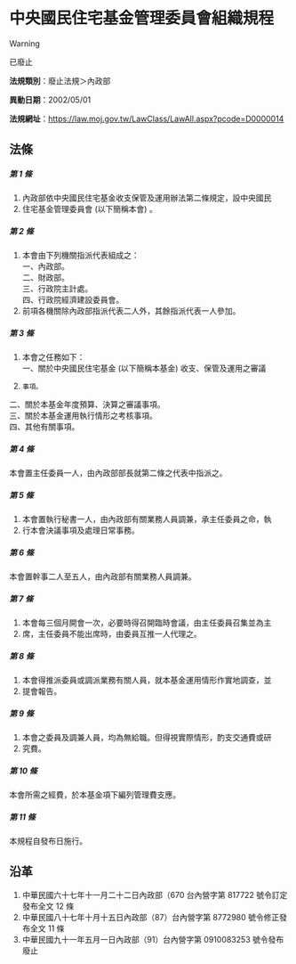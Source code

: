 # 中央國民住宅基金管理委員會組織規程


> [!WARNING]
> 已廢止


**法規類別**：廢止法規＞內政部

**異動日期**：2002/05/01  

**法規網址**：https://law.moj.gov.tw/LawClass/LawAll.aspx?pcode=D0000014



## 法條
##### 第 1 條
1. 內政部依中央國民住宅基金收支保管及運用辦法第二條規定，設中央國民
1. 住宅基金管理委員會 (以下簡稱本會) 。

##### 第 2 條
1. 本會由下列機關指派代表組成之：  
一、內政部。  
二、財政部。  
三、行政院主計處。  
四、行政院經濟建設委員會。
1. 前項各機關除內政部指派代表二人外，其餘指派代表一人參加。

##### 第 3 條
1. 本會之任務如下：  
一、關於中央國民住宅基金 (以下簡稱本基金) 收支、保管及運用之審議
1.     事項。  
二、關於本基金年度預算、決算之審議事項。  
三、關於本基金運用執行情形之考核事項。  
四、其他有關事項。

##### 第 4 條
本會置主任委員一人，由內政部部長就第二條之代表中指派之。

##### 第 5 條
1. 本會置執行秘書一人，由內政部有關業務人員調兼，承主任委員之命，執
1. 行本會決議事項及處理日常事務。

##### 第 6 條
本會置幹事二人至五人，由內政部有關業務人員調兼。

##### 第 7 條
1. 本會每三個月開會一次，必要時得召開臨時會議，由主任委員召集並為主
1. 席，主任委員不能出席時，由委員互推一人代理之。

##### 第 8 條
1. 本會得推派委員或調派業務有關人員，就本基金運用情形作實地調查，並
1. 提會報告。

##### 第 9 條
1. 本會之委員及調兼人員，均為無給職。但得視實際情形，酌支交通費或研
1. 究費。

##### 第 10 條
本會所需之經費，於本基金項下編列管理費支應。

##### 第 11 條
本規程自發布日施行。

## 沿革
1. 中華民國六十七年十一月二十二日內政部（670 台內營字第 817722 號令訂定發布全文 12 條
1. 中華民國八十七年十月十五日內政部（87）台內營字第 8772980  號令修正發布全文 11 條
1. 中華民國九十一年五月一日內政部（91）台內營字第 0910083253 號令發布廢止
